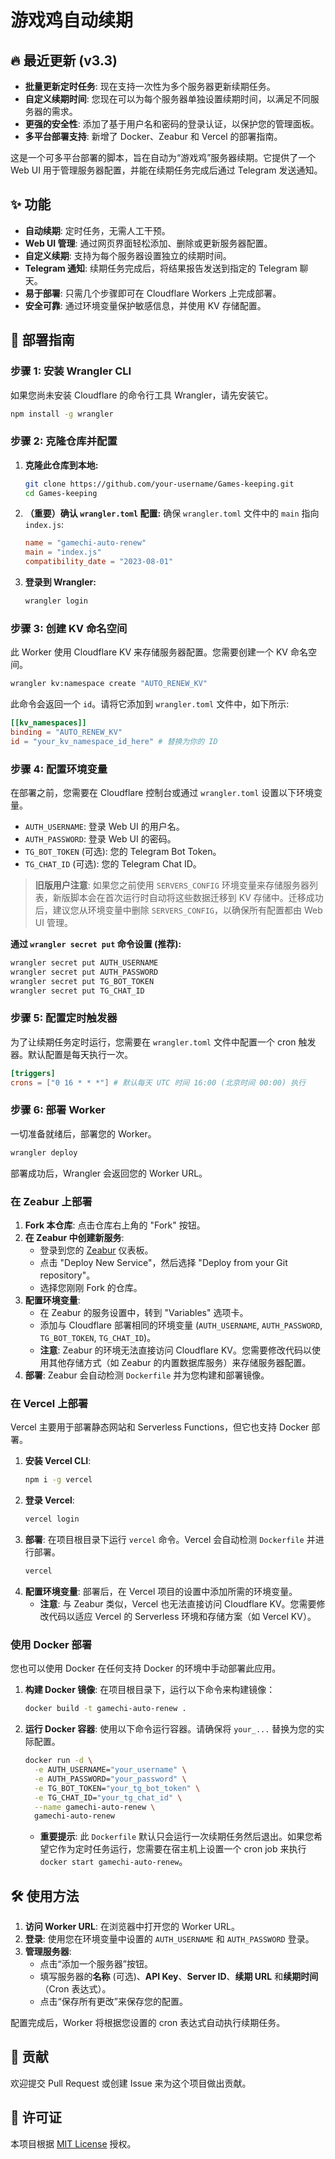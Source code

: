 # 游戏鸡自动续期

## 🔥 最近更新 (v3.3)

- **批量更新定时任务**: 现在支持一次性为多个服务器更新续期任务。
- **自定义续期时间**: 您现在可以为每个服务器单独设置续期时间，以满足不同服务器的需求。
- **更强的安全性**: 添加了基于用户名和密码的登录认证，以保护您的管理面板。
- **多平台部署支持**: 新增了 Docker、Zeabur 和 Vercel 的部署指南。

这是一个可多平台部署的脚本，旨在自动为“游戏鸡”服务器续期。它提供了一个 Web UI 用于管理服务器配置，并能在续期任务完成后通过 Telegram 发送通知。

## ✨ 功能

- **自动续期**: 定时任务，无需人工干预。
- **Web UI 管理**: 通过网页界面轻松添加、删除或更新服务器配置。
- **自定义续期**: 支持为每个服务器设置独立的续期时间。
- **Telegram 通知**: 续期任务完成后，将结果报告发送到指定的 Telegram 聊天。
- **易于部署**: 只需几个步骤即可在 Cloudflare Workers 上完成部署。
- **安全可靠**: 通过环境变量保护敏感信息，并使用 KV 存储配置。

## 🚀 部署指南

### 步骤 1: 安装 Wrangler CLI

如果您尚未安装 Cloudflare 的命令行工具 Wrangler，请先安装它。

```bash
npm install -g wrangler
```

### 步骤 2: 克隆仓库并配置

1.  **克隆此仓库到本地:**
    ```bash
    git clone https://github.com/your-username/Games-keeping.git
    cd Games-keeping
    ```

2.  **（重要）确认 `wrangler.toml` 配置:**
    确保 `wrangler.toml` 文件中的 `main` 指向 `index.js`:
    ```toml
    name = "gamechi-auto-renew"
    main = "index.js"
    compatibility_date = "2023-08-01"
    ```

3.  **登录到 Wrangler:**
    ```bash
    wrangler login
    ```

### 步骤 3: 创建 KV 命名空间

此 Worker 使用 Cloudflare KV 来存储服务器配置。您需要创建一个 KV 命名空间。

```bash
wrangler kv:namespace create "AUTO_RENEW_KV"
```

此命令会返回一个 `id`。请将它添加到 `wrangler.toml` 文件中，如下所示:

```toml
[[kv_namespaces]]
binding = "AUTO_RENEW_KV"
id = "your_kv_namespace_id_here" # 替换为你的 ID
```

### 步骤 4: 配置环境变量

在部署之前，您需要在 Cloudflare 控制台或通过 `wrangler.toml` 设置以下环境变量。

-   `AUTH_USERNAME`: 登录 Web UI 的用户名。
-   `AUTH_PASSWORD`: 登录 Web UI 的密码。
-   `TG_BOT_TOKEN` (可选): 您的 Telegram Bot Token。
-   `TG_CHAT_ID` (可选): 您的 Telegram Chat ID。

> **旧版用户注意**:
> 如果您之前使用 `SERVERS_CONFIG` 环境变量来存储服务器列表，新版脚本会在首次运行时自动将这些数据迁移到 KV 存储中。迁移成功后，建议您从环境变量中删除 `SERVERS_CONFIG`，以确保所有配置都由 Web UI 管理。

**通过 `wrangler secret put` 命令设置 (推荐):**

```bash
wrangler secret put AUTH_USERNAME
wrangler secret put AUTH_PASSWORD
wrangler secret put TG_BOT_TOKEN
wrangler secret put TG_CHAT_ID
```

### 步骤 5: 配置定时触发器

为了让续期任务定时运行，您需要在 `wrangler.toml` 文件中配置一个 cron 触发器。默认配置是每天执行一次。

```toml
[triggers]
crons = ["0 16 * * *"] # 默认每天 UTC 时间 16:00 (北京时间 00:00) 执行
```

### 步骤 6: 部署 Worker

一切准备就绪后，部署您的 Worker。

```bash
wrangler deploy
```

部署成功后，Wrangler 会返回您的 Worker URL。

### 在 Zeabur 上部署

1.  **Fork 本仓库**: 点击仓库右上角的 "Fork" 按钮。
2.  **在 Zeabur 中创建新服务**:
    *   登录到您的 [Zeabur](https://zeabur.com) 仪表板。
    *   点击 "Deploy New Service"，然后选择 "Deploy from your Git repository"。
    *   选择您刚刚 Fork 的仓库。
3.  **配置环境变量**:
    *   在 Zeabur 的服务设置中，转到 "Variables" 选项卡。
    *   添加与 Cloudflare 部署相同的环境变量 (`AUTH_USERNAME`, `AUTH_PASSWORD`, `TG_BOT_TOKEN`, `TG_CHAT_ID`)。
    *   **注意**: Zeabur 的环境无法直接访问 Cloudflare KV。您需要修改代码以使用其他存储方式（如 Zeabur 的内置数据库服务）来存储服务器配置。
4.  **部署**: Zeabur 会自动检测 `Dockerfile` 并为您构建和部署镜像。

### 在 Vercel 上部署

Vercel 主要用于部署静态网站和 Serverless Functions，但它也支持 Docker 部署。

1.  **安装 Vercel CLI**:
    ```bash
    npm i -g vercel
    ```
2.  **登录 Vercel**:
    ```bash
    vercel login
    ```
3.  **部署**:
    在项目根目录下运行 `vercel` 命令。Vercel 会自动检测 `Dockerfile` 并进行部署。
    ```bash
    vercel
    ```
4.  **配置环境变量**:
    部署后，在 Vercel 项目的设置中添加所需的环境变量。
    *   **注意**: 与 Zeabur 类似，Vercel 也无法直接访问 Cloudflare KV。您需要修改代码以适应 Vercel 的 Serverless 环境和存储方案（如 Vercel KV）。

### 使用 Docker 部署

您也可以使用 Docker 在任何支持 Docker 的环境中手动部署此应用。

1.  **构建 Docker 镜像**:
    在项目根目录下，运行以下命令来构建镜像：
    ```bash
    docker build -t gamechi-auto-renew .
    ```
2.  **运行 Docker 容器**:
    使用以下命令运行容器。请确保将 `your_...` 替换为您的实际配置。
    ```bash
    docker run -d \
      -e AUTH_USERNAME="your_username" \
      -e AUTH_PASSWORD="your_password" \
      -e TG_BOT_TOKEN="your_tg_bot_token" \
      -e TG_CHAT_ID="your_tg_chat_id" \
      --name gamechi-auto-renew \
      gamechi-auto-renew
    ```
    *   **重要提示**: 此 `Dockerfile` 默认只会运行一次续期任务然后退出。如果您希望它作为定时任务运行，您需要在宿主机上设置一个 cron job 来执行 `docker start gamechi-auto-renew`。

## 🛠️ 使用方法

1.  **访问 Worker URL**: 在浏览器中打开您的 Worker URL。
2.  **登录**: 使用您在环境变量中设置的 `AUTH_USERNAME` 和 `AUTH_PASSWORD` 登录。
3.  **管理服务器**:
    -   点击“添加一个服务器”按钮。
    -   填写服务器的**名称** (可选)、**API Key**、**Server ID**、**续期 URL** 和**续期时间**（Cron 表达式）。
    -   点击“保存所有更改”来保存您的配置。

配置完成后，Worker 将根据您设置的 cron 表达式自动执行续期任务。

## 🤝 贡献

欢迎提交 Pull Request 或创建 Issue 来为这个项目做出贡献。

## 📄 许可证

本项目根据 [MIT License](LICENSE) 授权。
